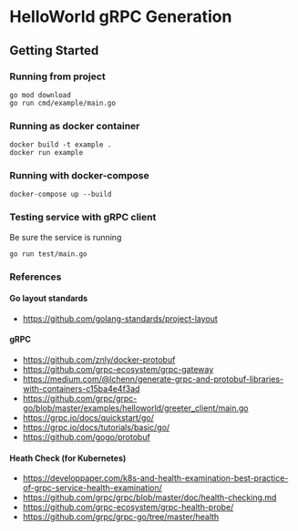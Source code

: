 # HelloWorld gRPC Generation

## Getting Started

### Running from project

```shell script
go mod download
go run cmd/example/main.go
```

### Running as docker container

```shell script
docker build -t example .
docker run example
```

### Running with docker-compose

```shell script
docker-compose up --build
```

### Testing service with gRPC client

Be sure the service is running

```shell script
go run test/main.go
```


### References

#### Go layout standards

* https://github.com/golang-standards/project-layout

#### gRPC 

* https://github.com/znly/docker-protobuf
* https://github.com/grpc-ecosystem/grpc-gateway
* https://medium.com/@lchenn/generate-grpc-and-protobuf-libraries-with-containers-c15ba4e4f3ad
* https://github.com/grpc/grpc-go/blob/master/examples/helloworld/greeter_client/main.go
* https://grpc.io/docs/quickstart/go/
* https://grpc.io/docs/tutorials/basic/go/
* https://github.com/gogo/protobuf

#### Heath Check (for Kubernetes)

* https://developpaper.com/k8s-and-health-examination-best-practice-of-grpc-service-health-examination/
* https://github.com/grpc/grpc/blob/master/doc/health-checking.md
* https://github.com/grpc-ecosystem/grpc-health-probe/
* https://github.com/grpc/grpc-go/tree/master/health
